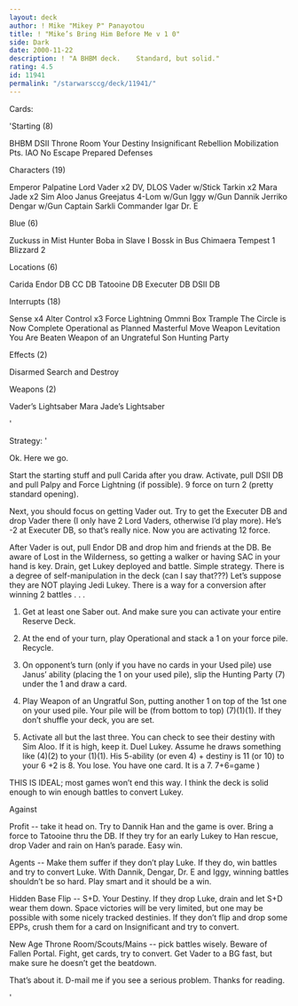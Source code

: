 ```yaml
---
layout: deck
author: ! Mike "Mikey P" Panayotou
title: ! "Mike’s Bring Him Before Me v 1 0"
side: Dark
date: 2000-11-22
description: ! "A BHBM deck.	Standard, but solid."
rating: 4.5
id: 11941
permalink: "/starwarsccg/deck/11941/"
---
```

Cards: 

'Starting (8)

BHBM
DSII Throne Room
Your Destiny
Insignificant Rebellion
Mobilization Pts.
IAO
No Escape
Prepared Defenses

Characters (19)

Emperor Palpatine
Lord Vader x2
DV, DLOS
Vader w/Stick
Tarkin x2
Mara Jade x2
Sim Aloo
Janus Greejatus
4-Lom w/Gun
Iggy w/Gun
Dannik Jerriko
Dengar w/Gun
Captain Sarkli
Commander Igar
Dr. E

Blue (6)

Zuckuss in Mist Hunter
Boba in Slave I
Bossk in Bus
Chimaera
Tempest 1
Blizzard 2

Locations (6)

Carida
Endor DB
CC DB
Tatooine DB
Executer DB
DSII DB

Interrupts (18)

Sense x4
Alter
Control x3
Force Lightning
Ommni Box
Trample
The Circle is Now Complete
Operational as Planned
Masterful Move
Weapon Levitation
You Are Beaten
Weapon of an Ungrateful Son
Hunting Party

Effects (2)

Disarmed
Search and Destroy

Weapons (2)

Vader’s Lightsaber
Mara Jade’s Lightsaber

'

Strategy: '

Ok.  Here we go.

Start the starting stuff and pull Carida after you draw.  Activate, pull DSII DB and pull Palpy and Force Lightning (if possible).  9 force on turn 2 (pretty standard opening).

Next, you should focus on getting Vader out.  Try to get the Executer DB and drop Vader there (I only have 2 Lord Vaders, otherwise I’d play more).  He’s -2 at Executer DB, so that’s really nice.  Now you are activating 12 force.

After Vader is out, pull Endor DB and drop him and friends at the DB.	Be aware of Lost in the Wilderness, so getting a walker or having SAC in your hand is key.  Drain, get Lukey deployed and battle.  Simple strategy.  There is a degree of self-manipulation in the deck (can I say that???)  Let’s suppose they are NOT playing Jedi Lukey.  There is a way for a conversion after winning 2 battles . . .

1) Get at least one Saber out.	And make sure you can activate your entire Reserve Deck.

2) At the end of your turn, play Operational and stack a 1 on your force pile.	Recycle.

3) On opponent’s turn (only if you have no cards in your Used pile) use  Janus’ ability (placing the 1 on your used pile), slip the Hunting Party (7) under the 1 and draw a card.

4) Play Weapon of an Ungratful Son, putting another 1 on top of the 1st one on your used pile.	Your pile will be (from bottom to top) (7)(1)(1).  If they don’t shuffle your deck, you are set.

5) Activate all but the last three.  You can check to see their destiny with Sim Aloo.	If it is high, keep it. Duel Lukey.  Assume he draws something like (4)(2) to your (1)(1).  His 5-ability (or even 4) + destiny is 11 (or 10) to your 6 +2 is 8.  You lose.  You have one card.  It is a 7.  7+6=game )

THIS IS IDEAL; most games won’t end this way.  I think the deck is solid enough to win enough battles to convert Lukey.

Against

Profit -- take it head on.  Try to Dannik Han and the game is over.  Bring a force to Tatooine thru the DB.  If they try for an early Lukey to Han rescue, drop Vader and rain on Han’s parade.  Easy win.

Agents -- Make them suffer if they don’t play Luke.  If they do, win battles and try to convert Luke.  With Dannik, Dengar, Dr. E and Iggy, winning battles shouldn’t be so hard.  Play smart and it should be a win.

Hidden Base Flip -- S+D.  Your Destiny.  If they drop Luke, drain and let S+D wear them down.  Space victories will be very limited, but one may be possible with some nicely tracked destinies.  If they don’t flip and drop some EPPs, crush them for a card on Insignificant and try to convert.

New Age Throne Room/Scouts/Mains -- pick battles wisely.  Beware of Fallen Portal.  Fight, get cards, try to convert.  Get Vader to a BG fast, but make sure he doesn’t get the beatdown.

That’s about it.  D-mail me if you see a serious problem.	Thanks for reading.

'
